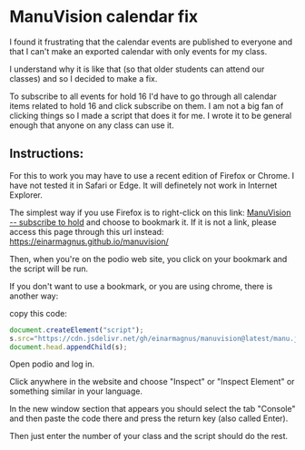 # ManuVision calendar fix

I found it frustrating that the calendar events are published to everyone and that I can't make an exported calendar with only events for my class.

I understand why it is like that (so that older students can attend our classes) and so I decided to make a fix.

To subscribe to all events for hold 16 I'd have to go through all calendar items related to hold 16 and click subscribe on them. I am not a big fan of clicking things so I made a script that does it for me. I wrote it to be general enough that anyone on any class can use it.

## Instructions:

For this to work you may have to use a recent edition of Firefox or Chrome. I have not tested it in Safari or Edge. It will definetely not work in Internet Explorer.

The simplest way if you use Firefox is to right-click on this link: <a href='javascript:(function() {if (window.location.host !== "podio.com"){alert("This link should be bookmarked and then run on Podio")} else {if (typeof(main) !== "undefined") { main(); return };let s = document.createElement("script");s.src="https://cdn.jsdelivr.net/gh/einarmagnus/manuvision@latest/manu.js";document.head.appendChild(s);}})();'>ManuVision -- subscribe to hold</a> and choose to bookmark it.
If it is not a link, please access this page through this url instead: https://einarmagnus.github.io/manuvision/

Then, when you're on the podio web site, you click on your bookmark and the script will be run.

If you don't want to use a bookmark, or you are using chrome, there is another way:

copy this code:

```javascript
document.createElement("script");
s.src="https://cdn.jsdelivr.net/gh/einarmagnus/manuvision@latest/manu.js";
document.head.appendChild(s);
```

Open podio and log in.

Click anywhere in the website and choose "Inspect" or "Inspect Element" or something similar in your language.

In the new window section that appears you should select the tab "Console" and then paste the code there and press the return key (also called Enter).

Then just enter the number of your class and the script should do the rest.